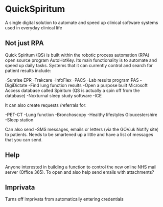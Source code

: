 # QuickSpiritum
A single digital solution to automate and speed up clinical software systems used in everyday clinical life

## Not just RPA
Quick Spiritum (QS) is built within the robotic process automation (RPA) open source program AutoHotKey. Its main functionality is to automate and speed up daily tasks. Systems that it can currently control and search for patient results include:

-Sunrise EPR
-Trakcare
-InfoFlex
-PACS
-Lab results program PAS
-DigiDictate
-Find lung function results
-Open a purpose built Microsoft Access database called Spiritum (QS is actually a spin off from the database)
-Noxturnal sleep study software
-ICE

It can also create requests /referrals for:

-PET-CT
-Lung function
-Bronchoscopy
-Healthy lifestyles Gloucestershire
-Sleep station

Can also send
-SMS messages, emails or letters (via the GOV.uk Notify site) to patients. Needs to be smartened up a little and have a list of messages that you can send.

## Help
Anyone interested in building a function to control the new online NHS
mail server (Office 365). To open and also help send emails with attachments?

## Imprivata
Turns off Imprivata from automatically entering credentials
